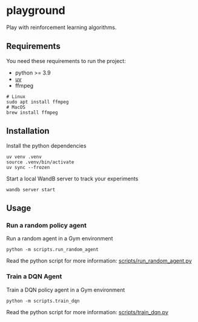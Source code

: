 # playground
Play with reinforcement learning algorithms.

## Requirements

You need these requirements to run the project:
* python >= 3.9
* [uv](https://docs.astral.sh/uv/getting-started/installation/)
* ffmpeg
```shell
# Linux
sudo apt install ffmpeg
# MacOS
brew install ffmpeg
```


## Installation

Install the python dependencies
```shell
uv venv .venv
source .venv/bin/activate
uv sync --frozen
```

Start a local WandB server to track your experiments
```shell
wandb server start
```

## Usage

### Run a random policy agent
Run a random agent in a Gym environment 
```shell
python -m scripts.run_random_agent
```

Read the python script for more information: [scripts/run_random_agent.py](scripts/run_random_agent.py)

### Train a DQN Agent

Train a DQN policy agent in a Gym environment
```shell
python -m scripts.train_dqn
```

Read the python script for more information: [scripts/train_dqn.py](scripts/train_dqn.py)
